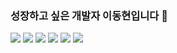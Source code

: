 ### 성장하고 싶은 개발자 이동현입니다 🧎

<img src="https://img.shields.io/badge/Java-007396?style=flat&logo=OpenJDK&logoColor=white"/>
<img src="https://img.shields.io/badge/IntelliJ-000000?style=flat&logo=intellijidea&logoColor=white">
<img src="https://img.shields.io/badge/spring-6DB33F?style=flat&logo=spring&logoColor=white">  
<img src="https://img.shields.io/badge/spring JPA-6DB33F?style=flat&logo=spring&logoColor=white">  
<img src="https://img.shields.io/badge/mariaDB-003545?style=flat&logo=mariaDB&logoColor=white">  
<img src="https://img.shields.io/badge/Thymeleaf-005F0F?style=flat&logo=Thymeleaf&logoColor=white">  

